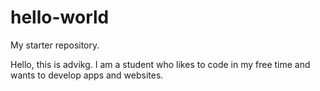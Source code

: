 # hello-world
My starter repository.

Hello, this is advikg. I am a student who likes to code in my free time and wants to develop apps and websites.
